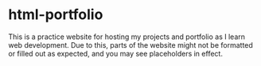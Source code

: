 # html-portfolio
This is a practice website for hosting my projects and portfolio as I learn web development. Due to this, parts of the website might not be formatted or filled out as expected, and you may see placeholders in effect. 

